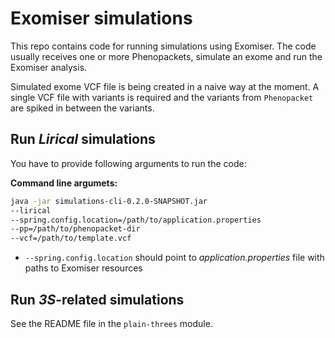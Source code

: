 # Exomiser simulations

This repo contains code for running simulations using Exomiser. The code usually receives one or more Phenopackets, simulate an exome and run the Exomiser analysis.

Simulated exome VCF file is being created in a naive way at the moment. A single VCF file with variants is required and the variants from `Phenopacket` are spiked in between the variants.

## Run *Lirical* simulations

You have to provide following arguments to run the code:

**Command line argumets:**
```bash
java -jar simulations-cli-0.2.0-SNAPSHOT.jar 
--lirical 
--spring.config.location=/path/to/application.properties 
--pp=/path/to/phenopacket-dir 
--vcf=/path/to/template.vcf
```

- `--spring.config.location` should point to *application.properties* file with paths to Exomiser resources

## Run *3S*-related simulations

See the README file in the `plain-threes` module.
